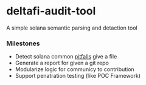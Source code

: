 # deltafi-audit-tool

A simple solana semantic parsing and detaction tool 

### Milestones

* Detect solana common [pitfalls](https://blog.neodyme.io/posts/solana_common_pitfalls) give a file
* Generate a report for given a git repo
* Modularize logic for communicy to contribution
* Support penatration testing (like POC Framework)

